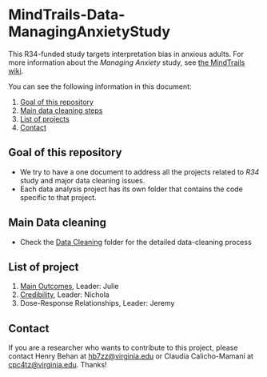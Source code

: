 # MindTrails-Data-ManagingAnxietyStudy

This R34-funded study targets interpretation bias in anxious adults. For more information about the _Managing Anxiety_ study, see [the MindTrails wiki](https://sites.google.com/a/virginia.edu/mindtrails-wiki/studies/managinganxiety).

You can see the following information in this document:
1. [Goal of this repository](#goal-of-this-repository)
2. [Main data cleaning steps](#main-data-cleaning)
3. [List of projects](#list-of-project)
4. [Contact](#contact)


## Goal of this repository
- We try to have a one document to address all the projects related to _R34_ study and major data cleaning issues.
- Each data analysis project has its own folder that contains the code specific to that project.

## Main Data cleaning
- Check the [Data Cleaning](https://github.com/TeachmanLab/R34-Data/tree/master/Data%20Cleaning) folder for the detailed data-cleaning process
  
## List of project
1. [Main Outcomes](https://github.com/TeachmanLab/R34-Data/tree/master/Main%20Outcomes), Leader: Julie
2. [Credibility](https://github.com/TeachmanLab/R34-Data/tree/master/Credibility), Leader: Nichola
3. Dose-Response Relationships[](), Leader: Jeremy


## Contact
If you are a researcher who wants to contribute to this project, please contact Henry Behan at hb7zz@virginia.edu or Claudia Calicho-Mamani at cpc4tz@virginia.edu. Thanks!

